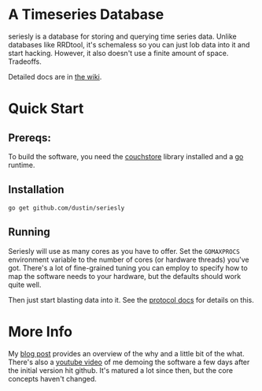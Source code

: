 # A Timeseries Database

seriesly is a database for storing and querying time series data.
Unlike databases like RRDtool, it's schemaless so you can just lob
data into it and start hacking.  However, it also doesn't use a finite
amount of space.  Tradeoffs.

Detailed docs are in [the wiki][wiki].

# Quick Start

## Prereqs:

To build the software, you need the [couchstore][couchstore] library
installed and a [go][go] runtime.

## Installation

    go get github.com/dustin/seriesly

## Running

Seriesly will use as many cores as you have to offer.  Set the
`GOMAXPROCS` environment variable to the number of cores (or hardware
threads) you've got.  There's a lot of fine-grained tuning you can
employ to specify how to map the software needs to your hardware, but
the defaults should work quite well.

Then just start blasting data into it.  See the [protocol docs][wiki]
for details on this.

# More Info

My [blog post][blog] provides an overview of the why and a little bit
of the what.  There's also a [youtube video][youtube] of me demoing
the software a few days after the initial version hit github.  It's
matured a lot since then, but the core concepts haven't changed.

[blog]: http://dustin.github.com/2012/09/09/seriesly.html
[youtube]: http://youtu.be/8b-8NTCyFQQ
[wiki]: //github.com/dustin/seriesly/wiki
[couchstore]: /couchbase/couchstore
[go]: http://golang.org/
